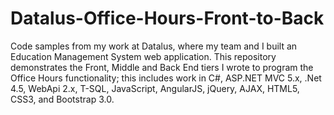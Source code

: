 # Datalus-Office-Hours-Front-to-Back
Code samples from my work at Datalus, where my team and I built an Education Management System web application. This repository demonstrates the Front, Middle and Back End tiers I wrote to program the Office Hours functionality; this includes work in C#, ASP.NET MVC 5.x, .Net 4.5, WebApi 2.x, T-SQL, JavaScript, AngularJS, jQuery, AJAX, HTML5, CSS3, and Bootstrap 3.0.
